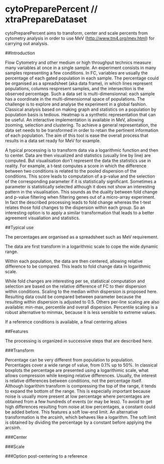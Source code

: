 # cytoPreparePercent // xtraPrepareDataset

cytoPreparePercent aims to transform, center and scale percents from cytometry analysis in order to use MeV (http://www.tm4.org/mev.html) for carrying out analysis.

##Introduction

Flow Cytometry and other medium or high throughput technics measure many variables at once in a single sample. An experiment consists in many samples representing a few conditions. In FC, variables are usually the percentage of each gated population in each sample. The percentage could be organised as a spreadsheet (aka data frame), in which lines represent populations, columns respresent samples, and the intersection is the observed percentage. Such a data set is multi-dimensionnal: each sample has a coordinate in the multi-dimensionnal space of populations. The challenge is to explore and analyse the experiment in a global fashion. Classical analysis based on making graph and statistics on a population by population basis is tedious. Heatmap is a synthetic representation that can be useful. An interactive implementation is available in MeV, allowing zooming, selection and clustering. To achieve a general representation, the data set needs to be transformed in order to retain the pertinent information of each population. The aim of this tool is ease the overall process that results in a data set ready for MeV for example.

A typical processing is to transform data via a logarithmic function and then to center. Data are then visualized and statistics (usually line by line) are computed. But visualisation don't represent the data the statistics use in reality. For example, a t-test computes a score in which the difference between two conditions is related to the pooled dispersion of the conditions. This score leads to computation of a p-value and the selection of the corresponding parameter if it is statistically significant. Sometimes a parameter is statistically selected although it does not show an interesting pattern in the visualisation. This sounds as the duality between fold change and p-value filtering when filtering genes out of a micro-array experiment. In fact the described processing leads to fold change whereas the t-test relates those fold changes to the dispersion within each group. So an interesting option is to apply a similar transformation that leads to a better agreement visualiation and statistics.


##Typical use

The percentages are organised as a spreadsheet such as MeV requirement.

The data are first transform in a logarithmic scale to cope the wide dynamic range.

Within each population, the data are then centered, allowing relative difference to be compared.
This leads to fold change data in logarithmic scale.

While fold changes are interesting per se, statistical computation and selection are based on the relative difference of FC to their dispersion within conditions. Scaling to the median within dispersion is proposed here. Resulting data could be compared between parameter because the resulting within dispersion is adjusted to 0.5. Others per-line scaling are also available: min-max, percentile and overall dispersion. Percentile scaling is a robust alternative to minmax, because it is less sensible to extreme values. 

If a reference conditions is available, a final centering allows


##Features

The processing is organized in successive steps that are described here.

###Transform

Percentage can be very different from population to population. Percentages cover a wide range of value, from 0.1% up to 50%. In classical boxplots the percentage are presented using a logarithimic scale, what allows compression while keeping relative differences. Usually, the interest is relative differences between conditions, not the percentage itself. Although logarithim transform is compressing the top of the range, it tends to expand the bottom of the range. This is especially important  because noise is usually more present at low percentage where percentages are obtained from a few hundreds of events (or may be less). To avoid to get high differences resulting from noise at low percentages, a constant could be added before. This features a soft low-end limit. An alternative transformation is the arcsinh, which behaves like a logarithm. The soft limit is obtained by dividing the percentage by a constant before applying the arcsinh.

###Center

###Scale

###Option post-centering to a reference

